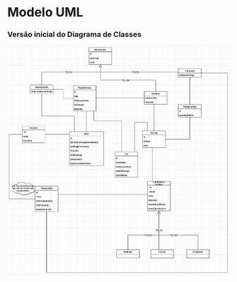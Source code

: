 # Modelo UML

### Versão inicial do Diagrama de Classes

![Versão do Diagrama de Classes UML inicial](images/ProjetoIntegrador.jpg "Versão do Diagrama de Classes UML inicial")